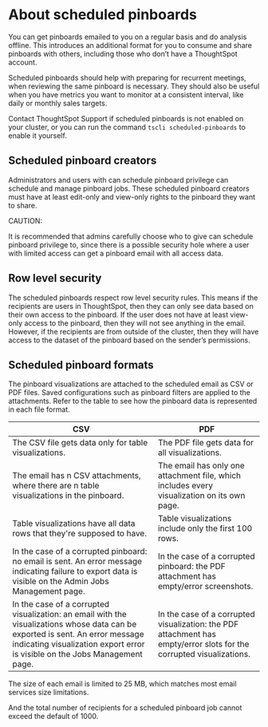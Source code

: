 # About scheduled pinboards

You can get pinboards emailed to you on a regular basis and do analysis offline. This introduces an additional format for you to consume and share pinboards with others, including those who don’t have a ThoughtSpot account.

Scheduled pinboards should help with preparing for recurrent meetings, when reviewing the same pinboard is necessary. They should also be useful when you have metrics you want to monitor at a consistent interval, like daily or monthly sales targets.

Contact ThoughtSpot Support if scheduled pinboards is not enabled on your cluster, or you can run the command `tscli scheduled-pinboards` to enable it yourself.

## Scheduled pinboard creators

Administrators and users with can schedule pinboard privilege can schedule and manage pinboard jobs. These scheduled pinboard creators must have at least edit-only and view-only rights to the pinboard they want to share.

CAUTION:

It is recommended that admins carefully choose who to give can schedule pinboard privilege to, since there is a possible security hole where a user with limited access can get a pinboard email with all access data.

## Row level security

The scheduled pinboards respect row level security rules. This means if the recipients are users in ThoughtSpot, then they can only see data based on their own access to the pinboard. If the user does not have at least view-only access to the pinboard, then they will not see anything in the email. However, if the recipients are from outside of the cluster, then they will have access to the dataset of the pinboard based on the sender’s permissions.

## Scheduled pinboard formats

The pinboard visualizations are attached to the scheduled email as CSV or PDF files. Saved configurations such as pinboard filters are applied to the attachments. Refer to the table to see how the pinboard data is represented in each file format.

|CSV|PDF|
|---|---|
|The CSV file gets data only for table visualizations.|The PDF file gets data for all visualizations.|
|The email has n CSV attachments, where there are n table visualizations in the pinboard.|The email has only one attachment file, which includes every visualization on its own page.|
|Table visualizations have all data rows that they're supposed to have.|Table visualizations include only the first 100 rows.|
|In the case of a corrupted pinboard: no email is sent. An error message indicating failure to export data is visible on the Admin Jobs Management page.|In the case of a corrupted pinboard: the PDF attachment has empty/error screenshots.|
|In the case of a corrupted visualization: an email with the visualizations whose data can be exported is sent. An error message indicating visualization export error is visible on the Jobs Management page.|In the case of a corrupted visualization: the PDF attachment has empty/error slots for the corrupted visualizations.|

The size of each email is limited to 25 MB, which matches most email services size limitations.

And the total number of recipients for a scheduled pinboard job cannot exceed the default of 1000.

